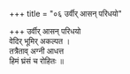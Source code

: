 +++
title = "०६ उर्वीर् आसन् परिधयो"

+++
उर्वीर् आसन् परिधयो  
वेदिर् भूमिर् अकल्पत ।  
तत्रैताव् अग्नी आधत्त  
हिमं घ्रंसं च रोहितः ॥